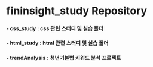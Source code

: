 # fininsight_study Repository

#### - css_study : css 관련 스터디 및 실습 폴더

#### - html_study : html 관련 스터디 및 실습 폴더

#### - trendAnalysis : 청년기본법 키워드 분석 프로젝트 
